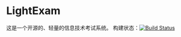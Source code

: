# LightExam
这是一个开源的、轻量的信息技术考试系统。
构建状态：[![Build Status](https://travis-ci.org/sun-xu/LightExam.svg?branch=master)](https://travis-ci.org/sun-xu/LightExam)